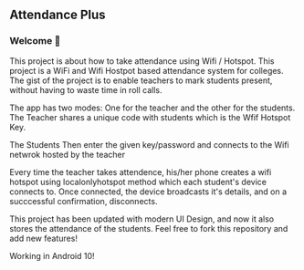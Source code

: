 ## Attendance Plus

### **Welcome 👋**
This project is about how to take attendance using Wifi / Hotspot. This project is a WiFi and Wifi Hostpot based attendance system for colleges. The gist of the project is to enable teachers to mark students present, without having to waste time in roll calls.

The app has two modes: One for the teacher and the other for the students. The Teacher shares a unique code with students which is the Wfif Hotspot Key.

The Students Then enter the given key/password and connects to the Wifi netwrok hosted by the teacher

Every time the teacher takes attendence, his/her phone creates a wifi hotspot using localonlyhotspot method which each student's device connects to. Once connected, the device broadcasts it's details, and on a succcessful confirmation, disconnects.

This project has been updated with modern UI Design, and now it also stores the attendance of the students. Feel free to fork this repository and add new features!

Working in Android 10!
